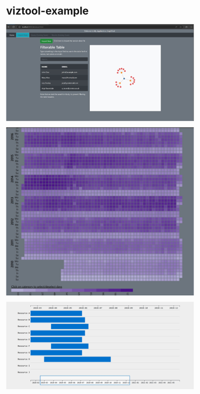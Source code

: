 # viztool-example

![Data-Import-Page-Screenshot](https://github.com/jasonifier/viztool-example/blob/main/pictures/README_dataimport.jpg?raw=true)

![Calendar-Page-Screenshot](https://github.com/jasonifier/viztool-example/blob/main/pictures/calendar_chart.jpg?raw=true)

![Timeline-Page-Screenshot](https://github.com/jasonifier/viztool-example/blob/main/pictures/timelinechart.jpg?raw=true)